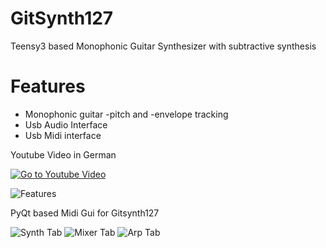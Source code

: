# GitSynth127
Teensy3 based Monophonic Guitar Synthesizer with subtractive synthesis

# Features
* Monophonic guitar -pitch and -envelope tracking
* Usb Audio Interface
* Usb Midi interface


Youtube Video in German


[![Go to Youtube Video](https://img.youtube.com/vi/Vln2Wjr82cE/0.jpg)](https://www.youtube.com/watch?v=Vln2Wjr82cE "Go to Youtube Video")

![Features](https://raw.githubusercontent.com/wolkstein/GitSynth127/master/img/uebersicht.jpg)

PyQt based Midi Gui for Gitsynth127



![Synth Tab](https://raw.githubusercontent.com/wolkstein/GitSynth127/master/img/pyqt-gui.jpg)
![Mixer Tab](https://raw.githubusercontent.com/wolkstein/GitSynth127/master/img/mixertab.jpg)
![Arp Tab](https://raw.githubusercontent.com/wolkstein/GitSynth127/master/img/arp-tab.jpg)


